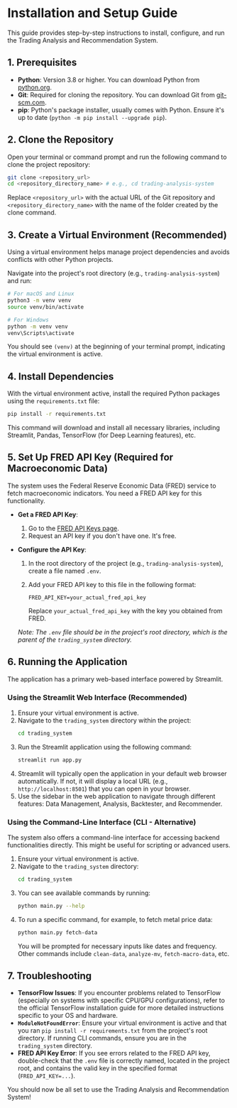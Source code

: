 # Installation and Setup Guide

This guide provides step-by-step instructions to install, configure, and run the Trading Analysis and Recommendation System.

## 1. Prerequisites

*   **Python**: Version 3.8 or higher. You can download Python from [python.org](https://www.python.org/downloads/).
*   **Git**: Required for cloning the repository. You can download Git from [git-scm.com](https://git-scm.com/downloads).
*   **pip**: Python's package installer, usually comes with Python. Ensure it's up to date (`python -m pip install --upgrade pip`).

## 2. Clone the Repository

Open your terminal or command prompt and run the following command to clone the project repository:

```bash
git clone <repository_url>
cd <repository_directory_name> # e.g., cd trading-analysis-system
```
Replace `<repository_url>` with the actual URL of the Git repository and `<repository_directory_name>` with the name of the folder created by the clone command.

## 3. Create a Virtual Environment (Recommended)

Using a virtual environment helps manage project dependencies and avoids conflicts with other Python projects.

Navigate into the project's root directory (e.g., `trading-analysis-system`) and run:

```bash
# For macOS and Linux
python3 -m venv venv
source venv/bin/activate

# For Windows
python -m venv venv
venv\Scripts\activate
```
You should see `(venv)` at the beginning of your terminal prompt, indicating the virtual environment is active.

## 4. Install Dependencies

With the virtual environment active, install the required Python packages using the `requirements.txt` file:

```bash
pip install -r requirements.txt
```
This command will download and install all necessary libraries, including Streamlit, Pandas, TensorFlow (for Deep Learning features), etc.

## 5. Set Up FRED API Key (Required for Macroeconomic Data)

The system uses the Federal Reserve Economic Data (FRED) service to fetch macroeconomic indicators. You need a FRED API key for this functionality.

*   **Get a FRED API Key**:
    1.  Go to the [FRED API Keys page](https://fred.stlouisfed.org/docs/api/api_key.html).
    2.  Request an API key if you don't have one. It's free.
*   **Configure the API Key**:
    1.  In the root directory of the project (e.g., `trading-analysis-system`), create a file named `.env`.
    2.  Add your FRED API key to this file in the following format:

        ```
        FRED_API_KEY=your_actual_fred_api_key
        ```
        Replace `your_actual_fred_api_key` with the key you obtained from FRED.

    *Note: The `.env` file should be in the project's root directory, which is the parent of the `trading_system` directory.*

## 6. Running the Application

The application has a primary web-based interface powered by Streamlit.

### Using the Streamlit Web Interface (Recommended)

1.  Ensure your virtual environment is active.
2.  Navigate to the `trading_system` directory within the project:
    ```bash
    cd trading_system
    ```
3.  Run the Streamlit application using the following command:
    ```bash
    streamlit run app.py
    ```
4.  Streamlit will typically open the application in your default web browser automatically. If not, it will display a local URL (e.g., `http://localhost:8501`) that you can open in your browser.
5.  Use the sidebar in the web application to navigate through different features: Data Management, Analysis, Backtester, and Recommender.

### Using the Command-Line Interface (CLI - Alternative)

The system also offers a command-line interface for accessing backend functionalities directly. This might be useful for scripting or advanced users.

1.  Ensure your virtual environment is active.
2.  Navigate to the `trading_system` directory:
    ```bash
    cd trading_system
    ```
3.  You can see available commands by running:
    ```bash
    python main.py --help
    ```
4.  To run a specific command, for example, to fetch metal price data:
    ```bash
    python main.py fetch-data
    ```
    You will be prompted for necessary inputs like dates and frequency. Other commands include `clean-data`, `analyze-mv`, `fetch-macro-data`, etc.

## 7. Troubleshooting

*   **TensorFlow Issues**: If you encounter problems related to TensorFlow (especially on systems with specific CPU/GPU configurations), refer to the official TensorFlow installation guide for more detailed instructions specific to your OS and hardware.
*   **`ModuleNotFoundError`**: Ensure your virtual environment is active and that you ran `pip install -r requirements.txt` from the project's root directory. If running CLI commands, ensure you are in the `trading_system` directory.
*   **FRED API Key Error**: If you see errors related to the FRED API key, double-check that the `.env` file is correctly named, located in the project root, and contains the valid key in the specified format (`FRED_API_KEY=...`).

You should now be all set to use the Trading Analysis and Recommendation System!
